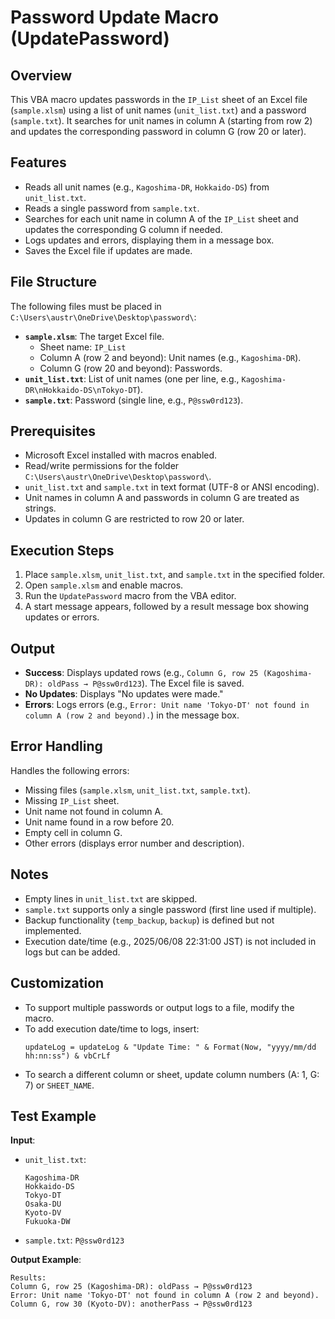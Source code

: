 # Password Update Macro (UpdatePassword)

## Overview
This VBA macro updates passwords in the `IP_List` sheet of an Excel file (`sample.xlsm`) using a list of unit names (`unit_list.txt`) and a password (`sample.txt`). It searches for unit names in column A (starting from row 2) and updates the corresponding password in column G (row 20 or later).

## Features
- Reads all unit names (e.g., `Kagoshima-DR`, `Hokkaido-DS`) from `unit_list.txt`.
- Reads a single password from `sample.txt`.
- Searches for each unit name in column A of the `IP_List` sheet and updates the corresponding G column if needed.
- Logs updates and errors, displaying them in a message box.
- Saves the Excel file if updates are made.

## File Structure
The following files must be placed in `C:\Users\austr\OneDrive\Desktop\password\`:
- **`sample.xlsm`**: The target Excel file.
  - Sheet name: `IP_List`
  - Column A (row 2 and beyond): Unit names (e.g., `Kagoshima-DR`).
  - Column G (row 20 and beyond): Passwords.
- **`unit_list.txt`**: List of unit names (one per line, e.g., `Kagoshima-DR\nHokkaido-DS\nTokyo-DT`).
- **`sample.txt`**: Password (single line, e.g., `P@ssw0rd123`).

## Prerequisites
- Microsoft Excel installed with macros enabled.
- Read/write permissions for the folder `C:\Users\austr\OneDrive\Desktop\password\`.
- `unit_list.txt` and `sample.txt` in text format (UTF-8 or ANSI encoding).
- Unit names in column A and passwords in column G are treated as strings.
- Updates in column G are restricted to row 20 or later.

## Execution Steps
1. Place `sample.xlsm`, `unit_list.txt`, and `sample.txt` in the specified folder.
2. Open `sample.xlsm` and enable macros.
3. Run the `UpdatePassword` macro from the VBA editor.
4. A start message appears, followed by a result message box showing updates or errors.

## Output
- **Success**: Displays updated rows (e.g., `Column G, row 25 (Kagoshima-DR): oldPass → P@ssw0rd123`). The Excel file is saved.
- **No Updates**: Displays "No updates were made."
- **Errors**: Logs errors (e.g., `Error: Unit name 'Tokyo-DT' not found in column A (row 2 and beyond).`) in the message box.

## Error Handling
Handles the following errors:
- Missing files (`sample.xlsm`, `unit_list.txt`, `sample.txt`).
- Missing `IP_List` sheet.
- Unit name not found in column A.
- Unit name found in a row before 20.
- Empty cell in column G.
- Other errors (displays error number and description).

## Notes
- Empty lines in `unit_list.txt` are skipped.
- `sample.txt` supports only a single password (first line used if multiple).
- Backup functionality (`temp_backup`, `backup`) is defined but not implemented.
- Execution date/time (e.g., 2025/06/08 22:31:00 JST) is not included in logs but can be added.

## Customization
- To support multiple passwords or output logs to a file, modify the macro.
- To add execution date/time to logs, insert:
  ```vba
  updateLog = updateLog & "Update Time: " & Format(Now, "yyyy/mm/dd hh:nn:ss") & vbCrLf
  ```
- To search a different column or sheet, update column numbers (A: 1, G: 7) or `SHEET_NAME`.

## Test Example
**Input**:
- `unit_list.txt`:
  ```
  Kagoshima-DR
  Hokkaido-DS
  Tokyo-DT
  Osaka-DU
  Kyoto-DV
  Fukuoka-DW
  ```
- `sample.txt`: `P@ssw0rd123`

**Output Example**:
```
Results:
Column G, row 25 (Kagoshima-DR): oldPass → P@ssw0rd123
Error: Unit name 'Tokyo-DT' not found in column A (row 2 and beyond).
Column G, row 30 (Kyoto-DV): anotherPass → P@ssw0rd123
```
